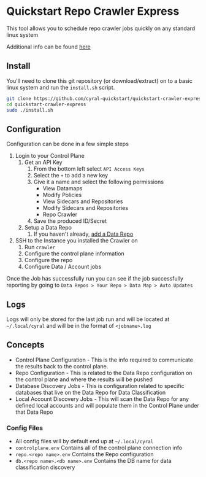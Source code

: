 # Quickstart Repo Crawler Express

This tool allows you to schedule repo crawler jobs quickly on any standard linux system

Additional info can be found [here](https://cyral.com/docs/v3.0/policy/repo-crawler/install/)

## Install

You'll need to clone this git repository (or download/extract) on to a basic linux system and run the `install.sh` script.

``` bash
git clone https://github.com/cyral-quickstart/quickstart-crawler-express.git
cd quickstart-crawler-express
sudo ./install.sh
```

## Configuration

Configuration can be done in a few simple steps

1) Login to your Control Plane
    1) Get an API Key
        1) From the bottom left select `API Access Keys`
        1) Select the `+` to add a new key
        1) Give it a name and select the following permissions
            * View Datamaps
            * Modify Policies
            * View Sidecars and Repositories
            * Modify Sidecars and Repositories
            * Repo Crawler
        1) Save the produced ID/Secret
    1) Setup a Data Repo
        1) If you haven't already, [add a Data Repo](https://cyral.com/docs/manage-repositories/repo-track)
1) SSH to the Instance you installed the Crawler on
    1) Run `crawler`
    1) Configure the control plane information
    1) Configure the repo
    1) Configure Data / Account jobs

Once the Job has successfully run you can see if the job successfully reporting by going to `Data Repos > Your Repo > Data Map > Auto Updates`

## Logs

Logs will only be stored for the last job run and will be located at `~/.local/cyral` and will be in the format of `<jobname>.log`

## Concepts

* Control Plane Configuration - This is the info required to communicate the results back to the control plane.
* Repo Configuration - This is related to the Data Repo configuration on the control plane and where the results will be pushed
* Database Discovery Jobs - This is configuration related to specific databases that live on the Data Repo for Data Classification
* Local Account Discovery Jobs - This will scan the Data Repo for any defined local accounts and will populate them in the Control Plane under that Data Repo

### Config Files

* All config files will by default end up at `~/.local/cyral`
* `controlplane.env` Contains all of the control plane connection info
* `repo.<repo name>.env` Contains the Repo configuration
* `db.<repo name>.<db name>.env` Contains the DB name for data classification discovery
